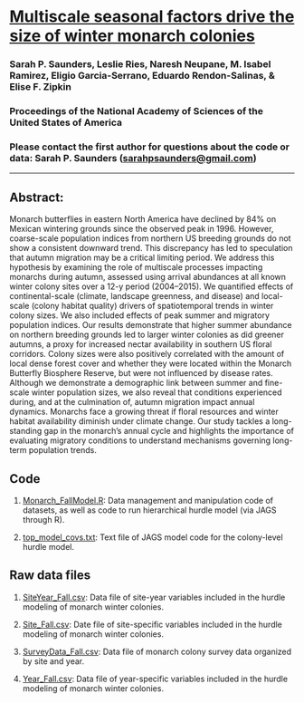 # [Multiscale seasonal factors drive the size of winter monarch colonies](https://www.pnas.org/content/116/17/8609.full)

### Sarah P. Saunders, Leslie Ries, Naresh Neupane, M. Isabel Ramirez, Eligio Garcia-Serrano, Eduardo Rendon-Salinas, & Elise F. Zipkin

### Proceedings of the National Academy of Sciences of the United States of America 

### Please contact the first author for questions about the code or data: Sarah P. Saunders (sarahpsaunders@gmail.com)
________________________________________________________________________________________________________________________________________
## Abstract:
Monarch butterflies in eastern North America have declined by 84% on Mexican wintering grounds since the observed peak in 1996. However, coarse-scale population indices from northern US breeding grounds do not show a consistent downward trend. This discrepancy has led to speculation that autumn migration may be a critical limiting period. We address this hypothesis by examining the role of multiscale processes impacting monarchs during autumn, assessed using arrival abundances at all known winter colony sites over a 12-y period (2004–2015). We quantified effects of continental-scale (climate, landscape greenness, and disease) and local-scale (colony habitat quality) drivers of spatiotemporal trends in winter colony sizes. We also included effects of peak summer and migratory population indices. Our results demonstrate that higher summer abundance on northern breeding grounds led to larger winter colonies as did greener autumns, a proxy for increased nectar availability in southern US floral corridors. Colony sizes were also positively correlated with the amount of local dense forest cover and whether they were located within the Monarch Butterfly Biosphere Reserve, but were not influenced by disease rates. Although we demonstrate a demographic link between summer and fine-scale winter population sizes, we also reveal that conditions experienced during, and at the culmination of, autumn migration impact annual dynamics. Monarchs face a growing threat if floral resources and winter habitat availability diminish under climate change. Our study tackles a long-standing gap in the monarch’s annual cycle and highlights the importance of evaluating migratory conditions to understand mechanisms governing long-term population trends.

## Code 
1. [Monarch_FallModel.R](https://github.com/zipkinlab/Saunders_etal_2019_PNAS/blob/master/Monarch_FallModel.R): Data management and manipulation code of datasets, as well as code to run hierarchical hurdle model (via JAGS through R). 

2. [top_model_covs.txt](https://github.com/zipkinlab/Saunders_etal_2019_PNAS/blob/master/top_model_covs.txt): Text file of JAGS model code for the colony-level hurdle model.

## Raw data files

1) [SiteYear_Fall.csv](https://github.com/zipkinlab/Saunders_etal_2019_PNAS/blob/master/SiteYear_Fall.csv): Data file of site-year variables included in the hurdle modeling of monarch winter colonies.

2) [Site_Fall.csv](https://github.com/zipkinlab/Saunders_etal_2019_PNAS/blob/master/Site_Fall.csv): Date file of site-specific variables included in the hurdle modeling of monarch winter colonies.

3) [SurveyData_Fall.csv](https://github.com/zipkinlab/Saunders_etal_2019_PNAS/blob/master/SurveyData_Fall.csv): Data file of monarch colony survey data organized by site and year.

4) [Year_Fall.csv](https://github.com/zipkinlab/Saunders_etal_2019_PNAS/blob/master/Year_Fall.csv): Data file of year-specific variables included in the hurdle modeling of monarch winter colonies.


